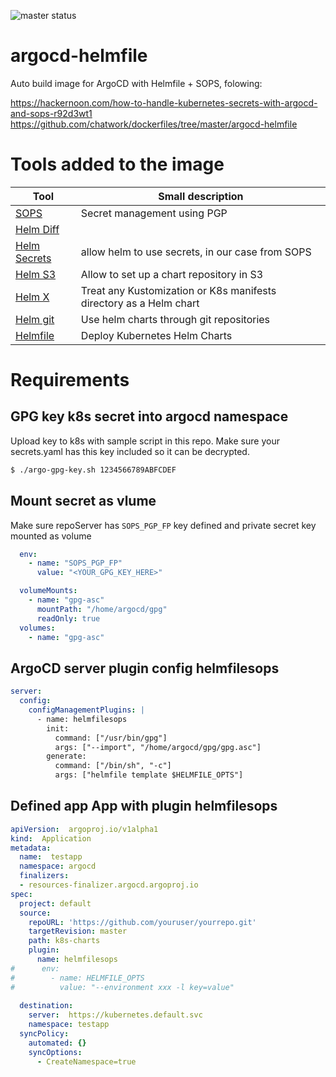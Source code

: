 ![master status](https://github.com/sdelrio/argocd-helmfile/actions/workflows/main.yml/badge.svg)

# argocd-helmfile

Auto build image for ArgoCD with Helmfile + SOPS, folowing:

https://hackernoon.com/how-to-handle-kubernetes-secrets-with-argocd-and-sops-r92d3wt1
https://github.com/chatwork/dockerfiles/tree/master/argocd-helmfile

# Tools added to the image

| Tool  | Small description|
|-------|------------------|
| [SOPS](https://github.com/mozilla/sops) | Secret management using PGP  |
| [Helm Diff](https://github.com/databus23/helm-diff) | |
| [Helm Secrets](https://github.com/zendesk/helm-secrets ) | allow helm to use secrets, in our case from SOPS |
| [Helm S3](https://github.com/hypnoglow/helm-s3.git) | Allow to set up a chart repository in S3 |
| [Helm X](https://github.com/mumoshu/helm-x) |  Treat any Kustomization or K8s manifests directory as a Helm chart |
| [Helm git](https://github.com/aslafy-z/helm-git) | Use helm charts through git repositories |
| [Helmfile](https://github.com/roboll/helmfile) | Deploy Kubernetes Helm Charts |

# Requirements

## GPG key k8s secret into argocd namespace

Upload key to k8s with sample script in this repo. Make sure your secrets.yaml has this key included so it can be decrypted.

```bash
$ ./argo-gpg-key.sh 1234566789ABFCDEF
```

## Mount secret as vlume

Make sure repoServer has `SOPS_PGP_FP` key defined and private secret key mounted as volume
```yaml
  env:
    - name: "SOPS_PGP_FP"
      value: "<YOUR_GPG_KEY_HERE>"

  volumeMounts:
    - name: "gpg-asc"
      mountPath: "/home/argocd/gpg"
      readOnly: true
  volumes:
    - name: "gpg-asc"

```

## ArgoCD server plugin config helmfilesops

```yaml
server:
  config:
    configManagementPlugins: |
      - name: helmfilesops
        init:
          command: ["/usr/bin/gpg"]
          args: ["--import", "/home/argocd/gpg/gpg.asc"]
        generate:
          command: ["/bin/sh", "-c"]
          args: ["helmfile template $HELMFILE_OPTS"]

```


## Defined app App with plugin helmfilesops

```yaml
apiVersion:  argoproj.io/v1alpha1
kind:  Application
metadata:  
  name:  testapp
  namespace: argocd
  finalizers:
  - resources-finalizer.argocd.argoproj.io
spec:  
  project: default
  source:  
    repoURL: 'https://github.com/youruser/yourrepo.git'
    targetRevision: master
    path: k8s-charts
    plugin:
      name: helmfilesops
#      env:
#        - name: HELMFILE_OPTS
#          value: "--environment xxx -l key=value"
        
  destination:  
    server:  https://kubernetes.default.svc
    namespace: testapp
  syncPolicy:
    automated: {}
    syncOptions:
      - CreateNamespace=true
```

